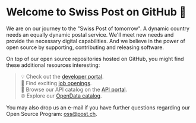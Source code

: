 # Welcome to Swiss Post on GitHub 📯
We are on our journey to the "Swiss Post of tomorrow". A dynamic country needs an equally dynamic postal service. We'll meet new needs and provide the necessary digital capabilities. And we believe in the power of open source by supporting, contributing and releasing software.

On top of our open source repositories hosted on GitHub, you might find these additional resources interesting:

> 💡 Check out the [developer portal](https://developer.post.ch/en).<br />
> 💼 Find exciting [job openings](https://www.post.ch/de/jobs/offene-stellen?functionalArea=1085879).<br />
> 🚀 Browse our API catalog on the [API portal](https://developer.apis.post.ch/ui/home).<br />
> 🌐 Explore our [OpenData catalog](https://opendata.swiss/de/organization/swisspost).

You may also drop us an e-mail if you have further questions regarding our Open Source Program: oss@post.ch.
